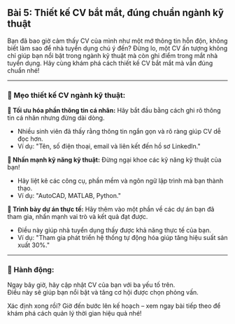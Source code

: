 ## Bài 5: Thiết kế CV bắt mắt, đúng chuẩn ngành kỹ thuật

Bạn đã bao giờ cảm thấy CV của mình như một mớ thông tin hỗn độn, không biết làm sao để nhà tuyển dụng chú ý đến? Đừng lo, một CV ấn tượng không chỉ giúp bạn nổi bật trong ngành kỹ thuật mà còn ghi điểm trong mắt nhà tuyển dụng. Hãy cùng khám phá cách thiết kế CV bắt mắt mà vẫn đúng chuẩn nhé!

---

### 📌 Mẹo thiết kế CV ngành kỹ thuật:

**🔹 Tối ưu hóa phần thông tin cá nhân:**
Hãy bắt đầu bằng cách ghi rõ thông tin cá nhân nhưng đừng dài dòng.  
- Nhiều sinh viên đã thấy rằng thông tin ngắn gọn và rõ ràng giúp CV dễ đọc hơn.  
- Ví dụ: "Tên, số điện thoại, email và liên kết đến hồ sơ LinkedIn."

**🔹 Nhấn mạnh kỹ năng kỹ thuật:**
Đừng ngại khoe các kỹ năng kỹ thuật của bạn!  
- Hãy liệt kê các công cụ, phần mềm và ngôn ngữ lập trình mà bạn thành thạo.  
- Ví dụ: "AutoCAD, MATLAB, Python."

**🔹 Trình bày dự án thực tế:**
Hãy thêm vào một phần về các dự án bạn đã tham gia, nhấn mạnh vai trò và kết quả đạt được.  
- Điều này giúp nhà tuyển dụng thấy được khả năng thực tế của bạn.  
- Ví dụ: "Tham gia phát triển hệ thống tự động hóa giúp tăng hiệu suất sản xuất 30%."

---

### 🚀 Hành động:

Ngay bây giờ, hãy cập nhật CV của bạn với ba yếu tố trên.  
Điều này sẽ giúp bạn nổi bật và tăng cơ hội được chọn phỏng vấn.

Xác định xong rồi? Giờ đến bước lên kế hoạch – xem ngay bài tiếp theo để khám phá cách quản lý thời gian hiệu quả nhé!
